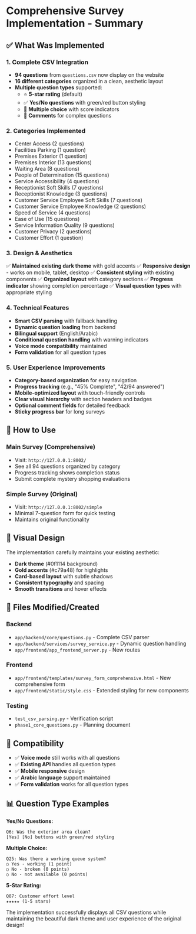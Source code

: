 # Comprehensive Survey Implementation - Summary

## ✅ What Was Implemented

### 1. **Complete CSV Integration**
- **94 questions** from `questions.csv` now display on the website
- **16 different categories** organized in a clean, aesthetic layout
- **Multiple question types** supported:
  - ⭐ **5-star rating** (default)
  - ✅ **Yes/No questions** with green/red button styling
  - 🔘 **Multiple choice** with score indicators
  - 📝 **Comments** for complex questions

### 2. **Categories Implemented**
- Center Access (2 questions)
- Facilities Parking (1 question) 
- Premises Exterior (1 question)
- Premises Interior (13 questions)
- Waiting Area (8 questions)
- People of Determination (15 questions)
- Service Accessibility (4 questions)
- Receptionist Soft Skills (7 questions)
- Receptionist Knowledge (3 questions)
- Customer Service Employee Soft Skills (7 questions)
- Customer Service Employee Knowledge (2 questions)
- Speed of Service (4 questions)
- Ease of Use (15 questions)
- Service Information Quality (9 questions)
- Customer Privacy (2 questions)
- Customer Effort (1 question)

### 3. **Design & Aesthetics**
✅ **Maintained existing dark theme** with gold accents
✅ **Responsive design** - works on mobile, tablet, desktop
✅ **Consistent styling** with existing components
✅ **Organized layout** with category sections
✅ **Progress indicator** showing completion percentage
✅ **Visual question types** with appropriate styling

### 4. **Technical Features**
- **Smart CSV parsing** with fallback handling
- **Dynamic question loading** from backend
- **Bilingual support** (English/Arabic)
- **Conditional question handling** with warning indicators
- **Voice mode compatibility** maintained
- **Form validation** for all question types

### 5. **User Experience Improvements**
- **Category-based organization** for easy navigation
- **Progress tracking** (e.g., "45% Complete", "42/94 answered")
- **Mobile-optimized layout** with touch-friendly controls
- **Clear visual hierarchy** with section headers and badges
- **Optional comment fields** for detailed feedback
- **Sticky progress bar** for long surveys

## 🚀 How to Use

### Main Survey (Comprehensive)
- Visit: `http://127.0.0.1:8002/`
- See all 94 questions organized by category
- Progress tracking shows completion status
- Submit complete mystery shopping evaluations

### Simple Survey (Original)
- Visit: `http://127.0.0.1:8002/simple`
- Minimal 7-question form for quick testing
- Maintains original functionality

## 🎨 Visual Design

The implementation carefully maintains your existing aesthetic:
- **Dark theme** (#0f1114 background)
- **Gold accents** (#c79a48) for highlights
- **Card-based layout** with subtle shadows
- **Consistent typography** and spacing
- **Smooth transitions** and hover effects

## 📁 Files Modified/Created

### Backend
- `app/backend/core/questions.py` - Complete CSV parser
- `app/backend/services/survey_service.py` - Dynamic question handling
- `app/frontend/app_frontend_server.py` - New routes

### Frontend
- `app/frontend/templates/survey_form_comprehensive.html` - New comprehensive form
- `app/frontend/static/style.css` - Extended styling for new components

### Testing
- `test_csv_parsing.py` - Verification script
- `phase1_core_questions.py` - Planning document

## 🔄 Compatibility

- ✅ **Voice mode** still works with all questions
- ✅ **Existing API** handles all question types
- ✅ **Mobile responsive** design
- ✅ **Arabic language** support maintained
- ✅ **Form validation** works for all question types

## 📊 Question Type Examples

**Yes/No Questions:**
```
Q6: Was the exterior area clean? 
[Yes] [No] buttons with green/red styling
```

**Multiple Choice:**
```
Q25: Was there a working queue system?
○ Yes - working (1 point)
○ No - broken (0 points)  
○ No - not available (0 points)
```

**5-Star Rating:**
```
Q87: Customer effort level
★★★★★ (1-5 stars)
```

The implementation successfully displays all CSV questions while maintaining the beautiful dark theme and user experience of the original design!
